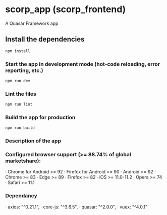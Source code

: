 # scorp_app (scorp_frontend)

A Quasar Framework app

## Install the dependencies

```bash
npm install
```

### Start the app in development mode (hot-code reloading, error reporting, etc.)

```bash
npm run dev
```

### Lint the files

```bash
npm run lint
```

### Build the app for production

```bash
npm run build
```

### Description of the app

### Configured browser support (>= 88.74% of global marketshare):

· Chrome for Android >= 92
· Firefox for Android >= 90
· Android >= 92
· Chrome >= 83
· Edge >= 89
· Firefox >= 82
· iOS >= 11.0-11.2
· Opera >= 74
· Safari >= 11.1

### Dependancy

· axios: "^0.21.1",
· core-js: "^3.6.5",
· quasar: "^2.0.0",
· vuex: "^4.0.1"
